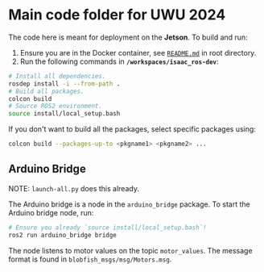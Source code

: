 # Main code folder for UWU 2024

The code here is meant for deployment on the **Jetson**. To build and run:

1. Ensure you are in the Docker container, see [`README.md`](../README.md#isaac-ros-docker-environment) in root directory.
2. Run the following commands in **`/workspaces/isaac_ros-dev`**:

```sh
# Install all dependencies.
rosdep install -i --from-path .
# Build all packages.
colcon build
# Source ROS2 environment.
source install/local_setup.bash
```

If you don't want to build all the packages, select specific packages using:

```sh
colcon build --packages-up-to <pkgname1> <pkgname2> ...
```

## Arduino Bridge

NOTE: `launch-all.py` does this already.

The Arduino bridge is a node in the `arduino_bridge` package. To start the Arduino bridge node, run:

```sh
# Ensure you already `source install/local_setup.bash`!
ros2 run arduino_bridge bridge
```

The node listens to motor values on the topic `motor_values`. The message format is found in `blobfish_msgs/msg/Motors.msg`.
